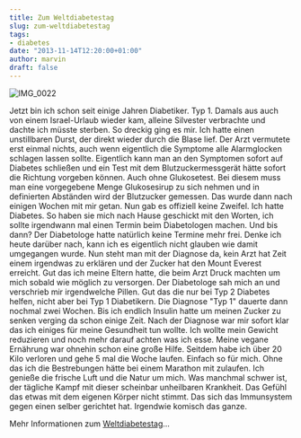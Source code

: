 ```yaml
---
title: Zum Weltdiabetestag
slug: zum-weltdiabetestag
tags:
- diabetes
date: "2013-11-14T12:20:00+01:00"
author: marvin
draft: false
---
```

![IMG_0022](/images/IMG_0022.jpg)

Jetzt bin ich schon seit einige Jahren Diabetiker. Typ 1. Damals aus
auch von einem Israel-Urlaub wieder kam, alleine Silvester verbrachte
und dachte ich müsste sterben. So dreckig ging es mir. Ich hatte einen
unstillbaren Durst, der direkt wieder durch die Blase lief. Der Arzt
vermutete erst einmal nichts, auch wenn eigentlich die Symptome alle
Alarmglocken schlagen lassen sollte. Eigentlich kann man an den
Symptomen sofort auf Diabetes schließen und ein Test mit dem
Blutzuckermessgerät hätte sofort die Richtung vorgeben können. Auch ohne
Glukosetest. Bei diesem muss man eine vorgegebene Menge Glukosesirup zu
sich nehmen und in definierten Abständen wird der Blutzucker gemessen.
Das wurde dann nach einigen Wochen mit mir getan. Nun gab es offiziell
keine Zweifel. Ich hatte Diabetes. So haben sie mich nach Hause
geschickt mit den Worten, ich sollte irgendwann mal einen Termin beim
Diabetologen machen. Und bis dann? Der Diabetologe hatte natürlich keine
Termine mehr frei. Denke ich heute darüber nach, kann ich es eigentlich
nicht glauben wie damit umgegangen wurde. Nun steht man mit der Diagnose
da, kein Arzt hat Zeit einem irgendwas zu erklären und der Zucker hat
den Mount Everest erreicht. Gut das ich meine Eltern hatte, die beim
Arzt Druck machten um mich sobald wie möglich zu versorgen. Der
Diabetologe sah mich an und verschrieb mir irgendwelche Pillen. Gut das
die nur bei Typ 2 Diabetes helfen, nicht aber bei Typ 1 Diabetikern. Die
Diagnose "Typ 1" dauerte dann nochmal zwei Wochen. Bis ich endlich
Insulin hatte um meinen Zucker zu senken verging da schon einige Zeit.
Nach der Diagnose war mir sofort klar das ich einiges für meine
Gesundheit tun wollte. Ich wollte mein Gewicht reduzieren und noch mehr
darauf achten was ich esse. Meine vegane Ernährung war ohnehin schon
eine große Hilfe. Seitdem habe ich über 20 Kilo verloren und gehe 5 mal
die Woche laufen. Einfach so für mich. Ohne das ich die Bestrebungen
hätte bei einem Marathon mit zulaufen. Ich genieße die frische Luft und
die Natur um mich. Was manchmal schwer ist, der tägliche Kampf mit
dieser scheinbar unheilbaren Krankheit. Das Gefühl das etwas mit dem
eigenen Körper nicht stimmt. Das sich das Immunsystem gegen einen selber
gerichtet hat. Irgendwie komisch das ganze.

Mehr Informationen zum
[Weltdiabetestag](http://www.welt-diabetes-tag.de/)...
